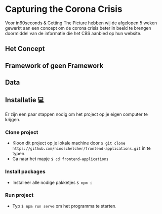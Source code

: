 # Capturing the Corona Crisis
Voor in60seconds & Getting The Picture hebben wij de afgelopen 5 weken gewerkt aan een concept om de corona crisis beter in beeld te brengen doormiddel van de informatie die het CBS aanbied op hun website.

## Het Concept

## Framework of geen Framework

## Data

## Installatie 💻
Er zijn een paar stappen nodig om het project op je eigen computer te krijgen.

### Clone project
- Kloon dit project op je lokale machine door `$ git clone https://github.com/ninoschelcher/frontend-applications.git` in te typen.
- Ga naar het mapje `$ cd frontend-applications `

### Install packages
- Installeer alle nodige pakketjes `$ npm i`

### Run project
- Typ `$ npm run serve` om het programma te starten.
